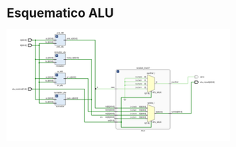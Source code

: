# Esquematico ALU
![display](https://github.com/xavier2200/Proyecto_1_Digitales/blob/ALU/ALU/Figures/Pasted%20image.png)
